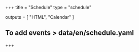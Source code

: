 +++
title = "Schedule"
type = "schedule"

outputs = [
  "HTML",
  "Calendar"
]

## To add events > data/en/schedule.yaml
+++

